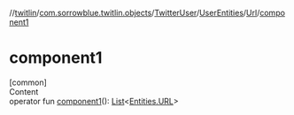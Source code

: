 //[twitlin](../../../../index.md)/[com.sorrowblue.twitlin.objects](../../../index.md)/[TwitterUser](../../index.md)/[UserEntities](../index.md)/[Url](index.md)/[component1](component1.md)



# component1  
[common]  
Content  
operator fun [component1](component1.md)(): [List](https://kotlinlang.org/api/latest/jvm/stdlib/kotlin.collections/-list/index.html)<[Entities.URL](../../../-entities/-u-r-l/index.md)>  



